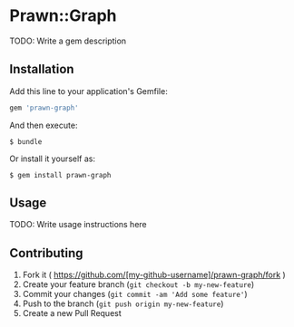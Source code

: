 # Prawn::Graph

TODO: Write a gem description

## Installation

Add this line to your application's Gemfile:

```ruby
gem 'prawn-graph'
```

And then execute:

    $ bundle

Or install it yourself as:

    $ gem install prawn-graph

## Usage

TODO: Write usage instructions here

## Contributing

1. Fork it ( https://github.com/[my-github-username]/prawn-graph/fork )
2. Create your feature branch (`git checkout -b my-new-feature`)
3. Commit your changes (`git commit -am 'Add some feature'`)
4. Push to the branch (`git push origin my-new-feature`)
5. Create a new Pull Request
